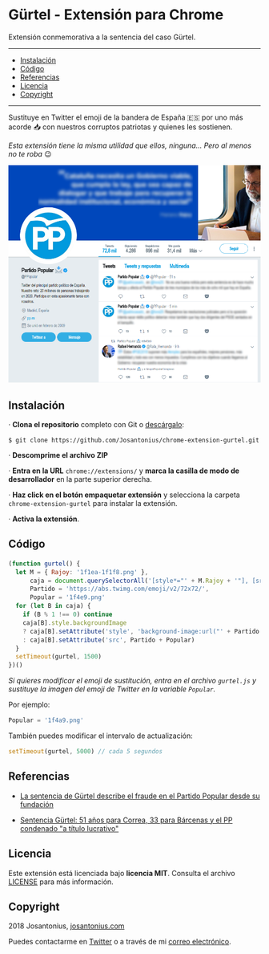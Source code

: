 # Gürtel - Extensión para Chrome

Extensión conmemorativa a la sentencia del caso Gürtel.

---

- [Instalación](#instalación)
- [Código](#codigo)
- [Referencias](#referencias)
- [Licencia](#licencia)
- [Copyright](#copyright)

---

Sustituye en Twitter el emoji de la bandera de España :es: por uno más acorde :inbox_tray: con nuestros corruptos patriotas y quienes les sostienen. 

*Esta extensión tiene la misma utilidad que ellos, ninguna... Pero al menos no te roba* :wink:

<p align="center">
  <a href="assets/pp-gurtel.png" title="Después de la modificación">
    <img src="assets/pp-gurtel.png">
  </a>
</p>

## Instalación 

· **Clona el repositorio** completo con Git o [descárgalo](https://github.com/Josantonius/chrome-extension-gurtel/archive/master.zip):

    $ git clone https://github.com/Josantonius/chrome-extension-gurtel.git

· **Descomprime el archivo ZIP**

· **Entra en la URL** `chrome://extensions/` y **marca la casilla de modo de desarrollador** en la parte superior derecha.

· **Haz click en el botón empaquetar extensión** y selecciona la carpeta `chrome-extension-gurtel` para instalar la extensión.

· **Activa la extensión**.

## Código

```javascript
(function gurtel() {
  let M = { Rajoy: '1f1ea-1f1f8.png' },
      caja = document.querySelectorAll('[style*="' + M.Rajoy + '"], [src*="' + M.Rajoy + '"]')
      Partido = 'https://abs.twimg.com/emoji/v2/72x72/',
      Popular = '1f4e9.png'
  for (let B in caja) {
    if (B % 1 !== 0) continue
    caja[B].style.backgroundImage
    ? caja[B].setAttribute('style', 'background-image:url("' + Partido + Popular + '")')
    : caja[B].setAttribute('src', Partido + Popular)
  }
  setTimeout(gurtel, 1500)
})()
```

*Si quieres modificar el emoji de sustitución, entra en el archivo `gurtel.js` y sustituye la imagen del emoji de Twitter en la variable `Ṕopular`.*

Por ejemplo:

```javascript
Popular = '1f4a9.png'
```

También puedes modificar el intervalo de actualización:

```javascript
setTimeout(gurtel, 5000) // cada 5 segundos
```

## Referencias 

- [La sentencia de Gürtel describe el fraude en el Partido Popular desde su fundación](https://www.eldiario.es/politica/sentencia-Gurtel-Partido-Popular-fundacion_0_774823627.html)

- [Sentencia Gürtel: 51 años para Correa, 33 para Bárcenas y el PP condenado "a título lucrativo"](https://www.eldiario.es/politica/Audiencia-Nacional-Correa-Barcenas_0_774472885.html)

## Licencia

Este extensión está licenciada bajo **licencia MIT**. Consulta el archivo [LICENSE](LICENSE) para más información.

## Copyright

2018 Josantonius, [josantonius.com](https://josantonius.com/)

Puedes contactarme en [Twitter](https://twitter.com/Josantonius) o a través de mi [correo electrónico](mailto:hello@josantonius.com).